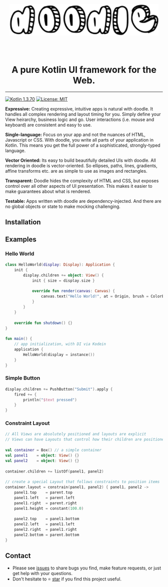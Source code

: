 <div align="center"><img src="doodle.svg" alt="doodle" style="height:100px;margin-bottom:50px"></div>
<div align="center"><h1>A pure Kotlin UI framework for the Web.</h1></div>

----

[![Kotlin 1.3.70](https://img.shields.io/badge/Kotlin-1.3.70-blue.svg?style=flat&logo=kotlin)](http://kotlinlang.org)
[![License: MIT](https://img.shields.io/badge/License-MIT-green.svg)](https://github.com/pusolito/doodle/blob/master/LICENSE)

**Expressive:** Creating expressive, intuitive apps is natural with doodle. It handles all complex rendering and layout timing for you. Simply
define your View heirarchy, business logic and go. User interactions (i.e. mouse and keyboard) are consistent and easy to use.

**Single-language:** Focus on your app and not the nuances of HTML, Javascript or CSS. With doodle, you write all parts of your application in Kotlin.
This means you get the full power of a sophisticated, strongly-typed language.

**Vector Oriented:** Its easy to build beautifully detailed UIs with doodle. All rendering in doodle is vector-oriented. So ellipses, paths,
lines, gradients, affine transforms etc. are as simple to use as images and rectangles. 

**Transparent:** Doodle hides the complexity of HTML and CSS, but exposes control over all other aspects of UI presentation. This makes it easier
to make guarantees about what is rendered.

**Testable:** Apps written with doodle are dependency-injected.  And there are no global objects or state to make mocking challenging.

## Installation

## Examples

### Hello World

```kotlin
class HelloWorld(display: Display): Application {
    init {
        display.children += object: View() {
            init { size = display.size }

            override fun render(canvas: Canvas) {
                canvas.text("Hello World!", at = Origin, brush = ColorBrush(black))
            }
        }
    }

    override fun shutdown() {}
}

fun main() {
    // app initialization, with DI via Kodein
    application {
        HelloWorld(display = instance())
    }
}
```

### Simple Button
```kotlin
display.children += PushButton("Submit").apply {
    fired += {
        println("$text pressed")
    }
}
```

### Constraint Layout
```kotlin
// All Views are absolutely positioned and layouts are explicit
// Views can have Layouts that control how their children are positioned

val container = Box() // a simple container
val panel1    = object: View() {}
val panel2    = object: View() {}

container.children += listOf(panel1, panel2)

// create a special Layout that follows constraints to position items
container.layout = constrain(panel1, panel2) { panel1, panel2 ->
    panel1.top    = parent.top
    panel1.left   = parent.left
    panel1.right  = parent.right
    panel1.height = constant(100.0)
    
    panel2.top    = panel1.bottom
    panel2.left   = panel1.left
    panel2.right  = panel1.right
    panel2.bottom = parent.bottom
}
```

## Contact

- Please see [issues](https://github.com/pusolito/doodle/issues) to share bugs you find, make feature requests, or just get help with your questions.
- Don't hesitate to ⭐️ [star](https://github.com/pusolito/doodle) if you find this project useful.